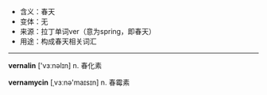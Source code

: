 - <span class="definition">含义：春天</span>
- <span class="definition">变体：无</span>
- <span class="definition">来源：拉丁单词ver（意为spring，即春天）</span>
- <span class="definition">用途：构成春天相关词汇</span>

---

<span class="vocabulary">**vernalin**</span> ['vɜːnəlɪn] n. 春化素

<span class="vocabulary">**vernamycin**</span> [ˌvɜːnә'maɪsɪn] n. 春霉素

